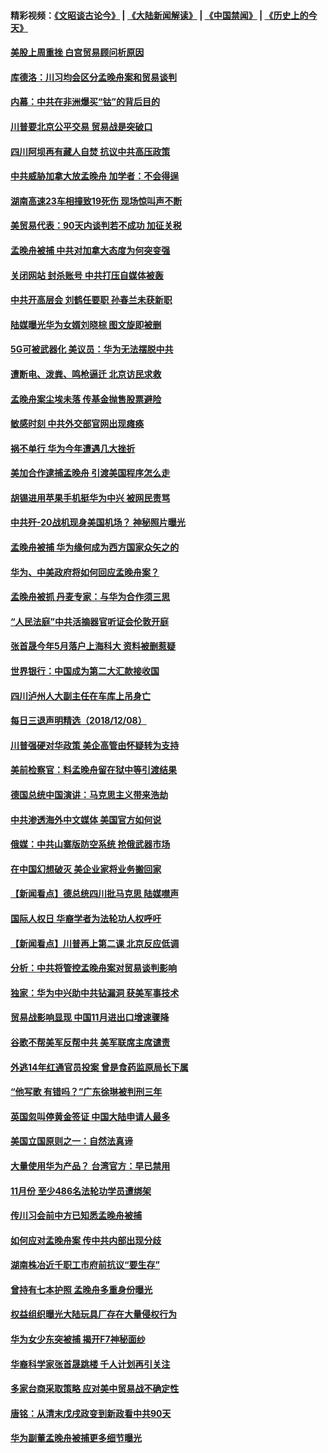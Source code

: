 #### 精彩视频：[《文昭谈古论今》](https://github.com/gfw-breaker/wenzhao/blob/master/README.md?t=12100330) | [《大陆新闻解读》](https://github.com/gfw-breaker/ntdtv-comedy/blob/master/README.md?t=12100330) | [《中国禁闻》](https://github.com/gfw-breaker/ntdtv-news/blob/master/README.md?t=12100330) | [《历史上的今天》](https://github.com/gfw-breaker/today-in-history/blob/master/README.md?t=12100330) 


#### [美股上周重挫 白宫贸易顾问析原因](../pages/nsc413/n10900589.md?t=12100330) 

#### [库德洛：川习均会区分孟晚舟案和贸易谈判](../pages/nsc413/n10900460.md?t=12100330) 

#### [内幕：中共在非洲爆买“钴”的背后目的](../pages/nsc413/n10898949.md?t=12100330) 

#### [川普要北京公平交易 贸易战是突破口](../pages/nsc413/n10899845.md?t=12100330) 

#### [四川阿坝再有藏人自焚 抗议中共高压政策](../pages/nsc413/n10900382.md?t=12100330) 

#### [中共威胁加拿大放孟晚舟 加学者：不会得逞](../pages/nsc413/n10900371.md?t=12100330) 

#### [湖南高速23车相撞致19死伤 现场惊叫声不断](../pages/nsc413/n10900358.md?t=12100330) 

#### [美贸易代表：90天内谈判若不成功 加征关税](../pages/nsc413/n10900378.md?t=12100330) 

#### [孟晚舟被捕 中共对加拿大态度为何突变强](../pages/nsc413/n10900257.md?t=12100330) 

#### [关闭网站 封杀账号 中共打压自媒体被轰](../pages/nsc413/n10900251.md?t=12100330) 

#### [中共开高层会 刘鹤任要职 孙春兰未获新职](../pages/nsc413/n10900199.md?t=12100330) 

#### [陆媒曝光华为女婿刘晓棕 图文旋即被删](../pages/nsc413/n10900299.md?t=12100330) 

#### [5G可被武器化 美议员：华为无法摆脱中共](../pages/nsc413/n10900268.md?t=12100330) 

#### [遭断电、泼粪、鸣枪逼迁 北京访民求救](../pages/nsc413/n10900141.md?t=12100330) 


#### [孟晚舟案尘埃未落 传基金抛售股票避险](../pages/nsc413/n10899673.md?t=12100330) 

#### [敏感时刻 中共外交部官网出现瘫痪](../pages/nsc413/n10899799.md?t=12100330) 

#### [祸不单行 华为今年遭遇几大挫折](../pages/nsc413/n10899825.md?t=12100330) 

#### [美加合作逮捕孟晚舟 引渡美国程序怎么走](../pages/nsc413/n10899536.md?t=12100330) 

#### [胡锡进用苹果手机挺华为中兴 被网民责骂](../pages/nsc413/n10899558.md?t=12100330) 

#### [中共歼-20战机现身美国机场？ 神秘照片曝光](../pages/nsc413/n10899663.md?t=12100330) 

#### [孟晚舟被捕 华为缘何成为西方国家众矢之的](../pages/nsc413/n10899515.md?t=12100330) 

#### [华为、中美政府将如何回应孟晚舟案？](../pages/nsc413/n10899591.md?t=12100330) 

#### [孟晚舟被抓 丹麦专家：与华为合作须三思](../pages/nsc413/n10899564.md?t=12100330) 

#### [“人民法庭”中共活摘器官听证会伦敦开庭](../pages/nsc413/n10899563.md?t=12100330) 

#### [张首晟今年5月落户上海科大 资料被删惹疑](../pages/nsc413/n10899519.md?t=12100330) 

#### [世界银行：中国成为第二大汇款接收国](../pages/nsc413/n10899513.md?t=12100330) 

#### [四川泸州人大副主任在车库上吊身亡](../pages/nsc413/n10899498.md?t=12100330) 

#### [每日三退声明精选（2018/12/08）](../pages/nsc413/n10899495.md?t=12100330) 

#### [川普强硬对华政策 美企高管由怀疑转为支持](../pages/nsc413/n10899481.md?t=12100330) 

#### [美前检察官：料孟晚舟留在狱中等引渡结果](../pages/nsc413/n10899248.md?t=12100330) 

#### [德国总统中国演讲：马克思主义带来浩劫](../pages/nsc413/n10899251.md?t=12100330) 

#### [中共渗透海外中文媒体 美国官方如何说](../pages/nsc413/n10893253.md?t=12100330) 

#### [俄媒：中共山寨版防空系统 抢俄武器市场](../pages/nsc413/n10899363.md?t=12100330) 

#### [在中国幻想破灭 美企业家将业务搬回家](../pages/nsc413/n10899238.md?t=12100330) 

#### [【新闻看点】德总统四川批马克思 陆媒噤声](../pages/nsc413/n10899297.md?t=12100330) 

#### [国际人权日 华裔学者为法轮功人权呼吁](../pages/nsc413/n10899011.md?t=12100330) 

#### [【新闻看点】川普再上第二课 北京反应低调](../pages/nsc413/n10899200.md?t=12100330) 

#### [分析：中共将管控孟晚舟案对贸易谈判影响](../pages/nsc413/n10899115.md?t=12100330) 

#### [独家：华为中兴助中共钻漏洞 获美军事技术](../pages/nsc413/n10899158.md?t=12100330) 

#### [贸易战影响显现 中国11月进出口增速骤降](../pages/nsc413/n10899155.md?t=12100330) 

#### [谷歌不帮美军反帮中共 美军联席主席谴责](../pages/nsc413/n10899167.md?t=12100330) 

#### [外逃14年红通官员投案 曾是食药监原局长下属](../pages/nsc413/n10898727.md?t=12100330) 

#### [“他写歌 有错吗？”广东徐琳被判刑三年](../pages/nsc413/n10898480.md?t=12100330) 


#### [英国忽叫停黄金签证 中国大陆申请人最多](../pages/nsc413/n10898953.md?t=12100330) 

#### [美国立国原则之一：自然法真谛](../pages/nsc413/n10888841.md?t=12100330) 

#### [大量使用华为产品？ 台湾官方：早已禁用](../pages/nsc413/n10898855.md?t=12100330) 

#### [11月份 至少486名法轮功学员遭绑架](../pages/nsc413/n10897103.md?t=12100330) 

#### [传川习会前中方已知悉孟晚舟被捕](../pages/nsc413/n10898802.md?t=12100330) 

#### [如何应对孟晚舟案 传中共内部出现分歧](../pages/nsc413/n10898719.md?t=12100330) 

#### [湖南株冶近千职工市府前抗议“要生存”](../pages/nsc413/n10898415.md?t=12100330) 

#### [曾持有七本护照 孟晚舟多重身份曝光](../pages/nsc413/n10898709.md?t=12100330) 

#### [权益组织曝光大陆玩具厂存在大量侵权行为](../pages/nsc413/n10898535.md?t=12100330) 

#### [华为女少东突被捕 揭开F7神秘面纱](../pages/nsc413/n10898388.md?t=12100330) 

#### [华裔科学家张首晟跳楼 千人计划再引关注](../pages/nsc413/n10898446.md?t=12100330) 

#### [多家台商采取策略 应对美中贸易战不确定性](../pages/nsc413/n10898584.md?t=12100330) 

#### [唐铭：从清末戊戌政变到新政看中共90天](../pages/nsc413/n10898616.md?t=12100330) 

#### [华为副董孟晚舟被捕更多细节曝光](../pages/nsc413/n10898545.md?t=12100330) 

